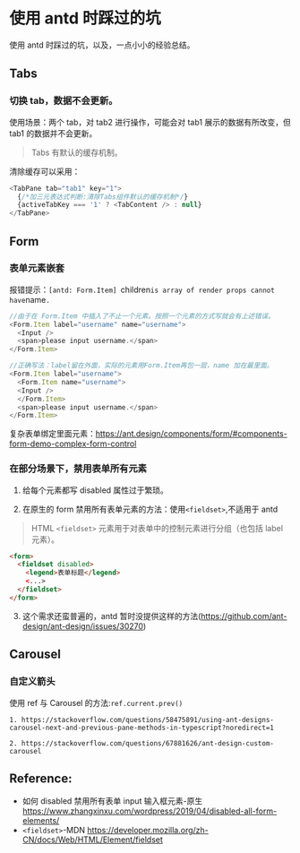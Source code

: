 # 使用 antd 时踩过的坑

使用 antd 时踩过的坑，以及，一点小小的经验总结。

## Tabs

### 切换 tab，数据不会更新。

使用场景：两个 tab，对 tab2 进行操作，可能会对 tab1 展示的数据有所改变，但 tab1 的数据并不会更新。

> Tabs 有默认的缓存机制。

清除缓存可以采用：

```js
<TabPane tab="tab1" key="1">
  {/*加三元表达式判断:清除Tabs组件默认的缓存机制*/}
  {activeTabKey === '1' ? <TabContent /> : null}
</TabPane>
```

## Form

### 表单元素嵌套

报错提示：`[antd: Form.Item] `children`is array of render props cannot have`name`.`

```js
//由于在 Form.Item 中插入了不止一个元素。按照一个元素的方式写就会有上述错误。
<Form.Item label="username" name="username">
  <Input />
  <span>please input username.</span>
</Form.Item>

//正确写法：label留在外面，实际的元素用Form.Item再包一层，name 加在最里面。
<Form.Item label="username">
  <Form.Item name="username">
  <Input />
  </Form.Item>
  <span>please input username.</span>
</Form.Item>
```

复杂表单绑定里面元素：https://ant.design/components/form/#components-form-demo-complex-form-control

### 在部分场景下，禁用表单所有元素

1. 给每个元素都写 disabled 属性过于繁琐。

2. 在原生的 form 禁用所有表单元素的方法：使用`<fieldset>`,不适用于 antd

> HTML `<fieldset>` 元素用于对表单中的控制元素进行分组（也包括 label 元素）。

```html
<form>
  <fieldset disabled>
    <legend>表单标题</legend>
    <...>
  </fieldset>
</form>
```

3. 这个需求还蛮普遍的，antd 暂时没提供这样的方法(https://github.com/ant-design/ant-design/issues/30270)

## Carousel

### 自定义箭头

使用 ref 与 Carousel 的方法:`ref.current.prev()`

    1. https://stackoverflow.com/questions/58475891/using-ant-designs-carousel-next-and-previous-pane-methods-in-typescript?noredirect=1

    2. https://stackoverflow.com/questions/67881626/ant-design-custom-carousel

## Reference:

- 如何 disabled 禁用所有表单 input 输入框元素-原生 https://www.zhangxinxu.com/wordpress/2019/04/disabled-all-form-elements/
- `<fieldset>`-MDN https://developer.mozilla.org/zh-CN/docs/Web/HTML/Element/fieldset
